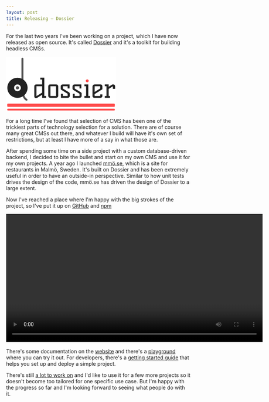```yaml
---
layout: post
title: Releasing — Dossier
---
```


For the last two years I've been working on a project, which I have now released as open source. It's called [Dossier](https://www.dossierhq.dev/) and it's a toolkit for building headless CMSs.

<img src="/static/images/posts/dossier-logo.svg" alt="Dossier logo" width="300">

For a long time I've found that selection of CMS has been one of the trickiest parts of technology selection for a solution. There are of course many great CMSs out there, and whatever I build will have it's own set of restrictions, but at least I have more of a say in what those are.

After spending some time on a side project with a custom database-driven backend, I decided to bite the bullet and start on my own CMS and use it for my own projects. A year ago I launched [mmö.se](https://mmö.se/), which is a site for restaurants in Malmö, Sweden. It's built on Dossier and has been extremely useful in order to have an outside-in perspective. Similar to how unit tests drives the design of the code, mmö.se has driven the design of Dossier to a large extent.

Now I've reached a place where I'm happy with the big strokes of the project, so I've put it up on [GitHub](https://github.com/dossierhq/dossierhq/) and [npm](https://www.npmjs.com/org/dossierhq)

<video controls width="700">
<source src="/static/videos/posts/dossier-gource.webm">
</video>

There's some documentation on the [website](https://www.dossierhq.dev/docs) and there's a [playground](https://playground.dossierhq.dev/) where you can try it out. For developers, there's a [getting started guide](https://www.dossierhq.dev/docs/getting-started) that helps you set up and deploy a simple project.

There's still [a lot to work on](https://www.dossierhq.dev/docs/limitations) and I'd like to use it for a few more projects so it doesn't become too tailored for one specific use case. But I'm happy with the progress so far and I'm looking forward to seeing what people do with it.
